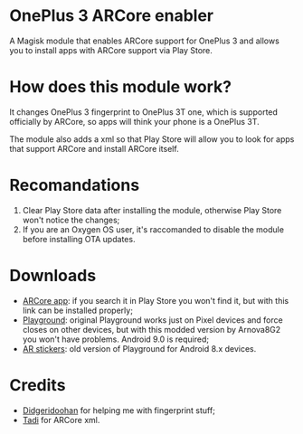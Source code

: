 # OnePlus 3 ARCore enabler
A Magisk module that enables ARCore support for OnePlus 3 and allows you to install apps with ARCore support via Play Store.

# How does this module work?
It changes OnePlus 3 fingerprint to OnePlus 3T one, which is supported officially by ARCore, so apps will think your phone is a OnePlus 3T.

The module also adds a xml so that Play Store will allow you to look for apps that support ARCore and install ARCore itself.

# Recomandations
1. Clear Play Store data after installing the module, otherwise Play Store won't notice the changes;
2. If you are an Oxygen OS user, it's raccomanded to disable the module before installing OTA updates.

# Downloads
- [ARCore app](https://play.google.com/store/apps/details?id=com.google.ar.core&hl=it): if you search it in Play Store you won't find it, but with this link can be installed properly;
- [Playground](https://drive.google.com/uc?id=1GsbffEgyyyA8VIQLJX3bEgcwNG6dfZ0B&export=download): original Playground works just on Pixel devices and force closes on other devices, but with this modded version by Arnova8G2 you won't have problems. Android 9.0 is required;
- [AR stickers](https://f.celsoazevedo.com/file/gcamera/ar/ARStickers_All_Pack_V1.5build-1.3.180720036.apk): old version of Playground for Android 8.x devices.

# Credits 
- [Didgeridoohan](https://github.com/Didgeridoohan) for helping me with fingerprint stuff;
- [Tadi](https://github.com/TadiT7) for ARCore xml.
